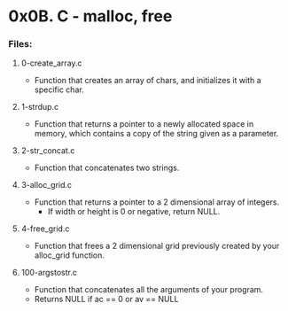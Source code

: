 # 0x0B. C - malloc, free

### Files:

1. 0-create_array.c
   - Function that creates an array of chars, and initializes it with a specific char.

2. 1-strdup.c
   - Function that returns a pointer to a newly allocated space in memory, which contains a copy of the string given as a parameter.

3. 2-str_concat.c
   - Function that concatenates two strings.

4. 3-alloc_grid.c
   - Function that returns a pointer to a 2 dimensional array of integers.
     - If width or height is 0 or negative, return NULL.

5. 4-free_grid.c
   - Function that frees a 2 dimensional grid previously created by your alloc_grid function.

6. 100-argstostr.c
   - Function that concatenates all the arguments of your program.
   - Returns NULL if ac == 0 or av == NULL

